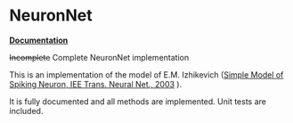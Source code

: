 # NeuronNet

**[Documentation](https://slietar.github.io/NeuronNet-ci)**

~~Incomplete~~ Complete NeuronNet implementation

This is an implementation of the model of E.M. Izhikevich
([Simple Model of Spiking Neuron, IEE Trans. Neural Net., 2003](https://www.izhikevich.org/publications/spikes.pdf) ).

It is fully documented and all methods are implemented.
Unit tests are included.

